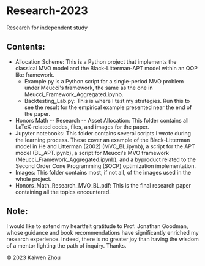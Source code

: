 # Research-2023
Research for independent study

## Contents:
- Allocation Scheme: This is a Python project that implements the classical MVO model and the Black-Litterman-APT model within an OOP like framework.
  - Example.py is a Python script for a single-period MVO problem under Meucci's framework, the same as the one in Meucci_Framework_Aggregated.ipynb.
  - Backtesting_Lab.py: This is where I test my strategies. Run this to see the result for the empirical example presented near the end of the paper.
- Honors Math -- Research -- Asset Allocation: This folder contains all LaTeX-related codes, files, and images for the paper.
- Jupyter notebooks: This folder contains several scripts I wrote during the learning process. These cover an example of the Black-Litterman model in He and Litterman (2002) (MVO_BL.ipynb), a script for the APT model (BL_APT.ipynb), a script for Meucci's MVO framework (Meucci_Framework_Aggregated.ipynb), and a byproduct related to the Second Order Cone Programming (SOCP) optimization implementation.
- Images: This folder contains most, if not all, of the images used in the whole project.
- Honors_Math_Research_MVO_BL.pdf: This is the final research paper containing all the topics encountered.

## Note:
I would like to extend my heartfelt gratitude to Prof. Jonathan
Goodman, whose guidance and book recommendations have significantly enriched my
research experience. Indeed, there is no greater joy than having the wisdom of a mentor
lighting the path of inquiry. Thanks.

&copy; 2023 Kaiwen Zhou
